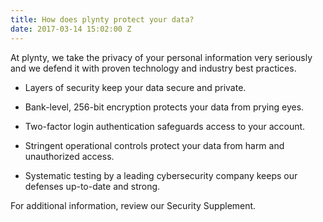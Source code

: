 ```yaml
---
title: How does plynty protect your data?
date: 2017-03-14 15:02:00 Z
---
```


At plynty, we take the privacy of your personal information very seriously and we defend it with proven technology and industry best practices.

* Layers of security keep your data secure and private.

* Bank-level, 256-bit encryption protects your data from prying eyes.

* Two-factor login authentication safeguards access to your account.

* Stringent operational controls protect your data from harm and unauthorized access.

* Systematic testing by a leading cybersecurity company  keeps our defenses up-to-date and strong.
 
For additional information, review our Security Supplement.